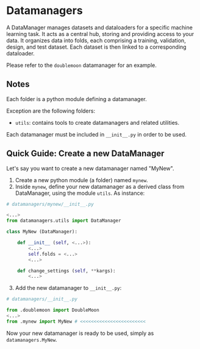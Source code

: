 # Datamanagers

A DataManager manages datasets and dataloaders for a specific machine learning task. It acts as a central hub, storing and providing access to your data. It organizes data into folds, each comprising a training, validation, design, and test dataset. Each dataset is then linked to a corresponding dataloader.

Please refer to the `doublemoon` datamanager for an example.

## Notes

Each folder is a python module defining a datamanager.

Exception are the following folders:

- `utils`: contains tools to create datamanagers and related utilities.

Each datamanager must be included in `__init__.py` in order to be used.

## Quick Guide: Create a new DataManager

Let's say you want to create a new datamanager named "MyNew".

1. Create a new python module (a folder) named `mynew`.
2. Inside `mynew`, define your new datamanager as a derived class from DataManager, using the module `utils`. As instance:

```python
# datamanagers/mynew/__init__.py

<...>
from datamanagers.utils import DataManager

class MyNew (DataManager):

	def __init__ (self, <...>):
		<...>
		self.folds = <...>
		<...>

    def change_settings (self, **kargs):
		<...>
```

3. Add the new datamanager to `__init__.py`:

```python
# datamanagers/__init__.py

from .doublemoon import DoubleMoon
<...>
from .mynew import MyNew # <<<<<<<<<<<<<<<<<<<<<<<<
```

Now your new datamanager is ready to be used, simply as `datamanagers.MyNew`.